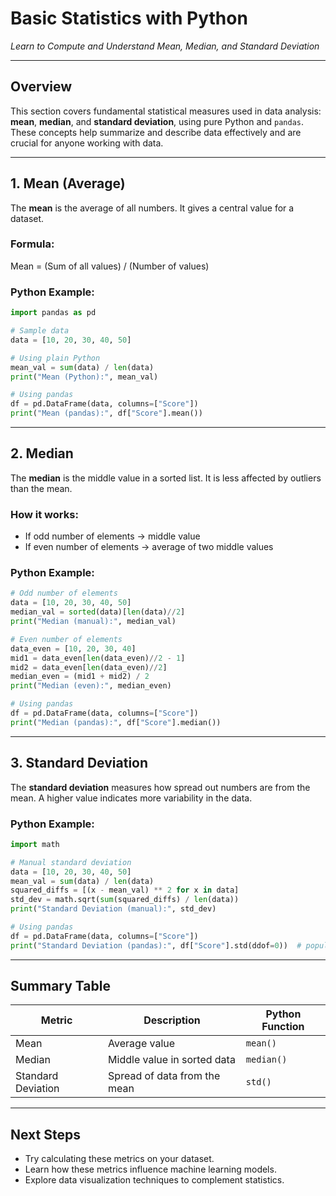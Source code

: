 # Basic Statistics with Python
_Learn to Compute and Understand Mean, Median, and Standard Deviation_

---

## Overview

This section covers fundamental statistical measures used in data analysis: **mean**, **median**, and **standard deviation**, using pure Python and `pandas`. These concepts help summarize and describe data effectively and are crucial for anyone working with data.

---

## 1. Mean (Average)

The **mean** is the average of all numbers. It gives a central value for a dataset.

### Formula:
Mean = (Sum of all values) / (Number of values)

### Python Example:
```python
import pandas as pd

# Sample data
data = [10, 20, 30, 40, 50]

# Using plain Python
mean_val = sum(data) / len(data)
print("Mean (Python):", mean_val)

# Using pandas
df = pd.DataFrame(data, columns=["Score"])
print("Mean (pandas):", df["Score"].mean())
```

---

## 2. Median

The **median** is the middle value in a sorted list. It is less affected by outliers than the mean.

### How it works:
- If odd number of elements → middle value
- If even number of elements → average of two middle values

### Python Example:
```python
# Odd number of elements
data = [10, 20, 30, 40, 50]
median_val = sorted(data)[len(data)//2]
print("Median (manual):", median_val)

# Even number of elements
data_even = [10, 20, 30, 40]
mid1 = data_even[len(data_even)//2 - 1]
mid2 = data_even[len(data_even)//2]
median_even = (mid1 + mid2) / 2
print("Median (even):", median_even)

# Using pandas
df = pd.DataFrame(data, columns=["Score"])
print("Median (pandas):", df["Score"].median())
```

---

## 3. Standard Deviation

The **standard deviation** measures how spread out numbers are from the mean. A higher value indicates more variability in the data.

### Python Example:
```python
import math

# Manual standard deviation
data = [10, 20, 30, 40, 50]
mean_val = sum(data) / len(data)
squared_diffs = [(x - mean_val) ** 2 for x in data]
std_dev = math.sqrt(sum(squared_diffs) / len(data))
print("Standard Deviation (manual):", std_dev)

# Using pandas
df = pd.DataFrame(data, columns=["Score"])
print("Standard Deviation (pandas):", df["Score"].std(ddof=0))  # population std
```

---

## Summary Table

| Metric              | Description                                | Python Function        |
|---------------------|--------------------------------------------|------------------------|
| Mean                | Average value                              | `mean()`               |
| Median              | Middle value in sorted data                | `median()`             |
| Standard Deviation  | Spread of data from the mean               | `std()`                |

---

## Next Steps

- Try calculating these metrics on your dataset.
- Learn how these metrics influence machine learning models.
- Explore data visualization techniques to complement statistics.


